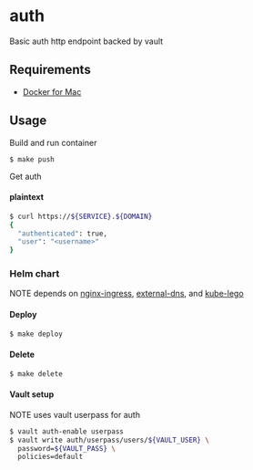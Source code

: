 # auth
Basic auth http endpoint backed by vault

## Requirements
* [Docker for Mac](https://www.docker.com/docker-mac)

## Usage
Build and run container

```
$ make push
```

Get auth

#### plaintext

```bash
$ curl https://${SERVICE}.${DOMAIN}
{
  "authenticated": true,
  "user": "<username>"
}
```

### Helm chart
NOTE depends on [nginx-ingress](https://github.com/kubernetes/charts/tree/master/stable/nginx-ingress), [external-dns](https://github.com/kubernetes/charts/tree/master/stable/external-dns), and [kube-lego](https://github.com/kubernetes/charts/tree/master/stable/kube-lego)

#### Deploy

```bash
$ make deploy
```

#### Delete

```bash
$ make delete
```
#### Vault setup
NOTE uses vault userpass for auth

```bash
$ vault auth-enable userpass
$ vault write auth/userpass/users/${VAULT_USER} \
  password=${VAULT_PASS} \
  policies=default
```
